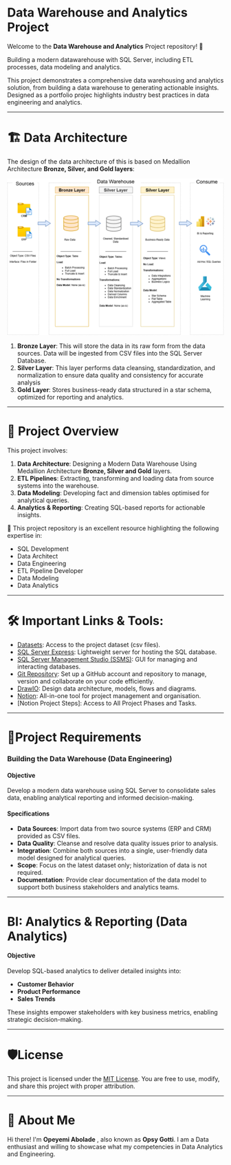 # **Data Warehouse and Analytics Project**
Welcome to the **Data Warehouse and Analytics** Project repository! 🚀


Building a modern datawarehouse with SQL Server, including ETL processes, data modeling and analytics.

This project demonstrates a comprehensive data warehousing and analytics solution, from building a data warehouse to generating actionable insights. Designed as a portfolio projec
highlights industry best practices in data engineering and analytics.

---

# 🏗️ Data Architecture
The design of the data architecture of this is based on Medallion Architecture **Bronze, Silver, and Gold layers**:

![Data Architecture](https://github.com/OpsyGotti/sql-data-warehouse-project/blob/main/docs/images/Data_Architecture.drawio.png)

1. **Bronze Layer**: This will store the data in its raw form from the data sources. Data will be ingested from CSV files into the SQL Server Database.
2. **Silver Layer**: This layer performs data cleansing, standardization, and normalization to ensure data quality and consistency for accurate analysis
3. **Gold Layer**: Stores business-ready data structured in a star schema, optimized for reporting and analytics.
---

# 📖 Project Overview
This project involves:
1. **Data Architecture**: Designing a Modern Data Warehouse Using Medallion Architecture **Bronze, Silver and Gold** layers.
2. **ETL Pipelines**: Extracting, transforming and loading data from source systems into the warehouse.
3. **Data Modeling**: Developing fact and dimension tables optimised for analytical queries.
4. **Analytics & Reporting**: Creating SQL-based reports for actionable insights.

🎯 This project repository is an excellent resource highlighting the following expertise in:
- SQL Development
- Data Architect
- Data Engineering
- ETL Pipeline Developer
- Data Modeling
- Data Analytics
---

# 🛠️ Important Links & Tools:


- [Datasets](https://github.com/OpsyGotti/sql-data-warehouse-project/tree/main/datasets): Access to the project dataset (csv files).
- [SQL Server Express](https://www.microsoft.com/en-us/sql-server/sql-server-downloads): Lightweight server for hosting the SQL database.
- [SQL Server Management Studio (SSMS)](https://learn.microsoft.com/en-us/ssms/download-sql-server-management-studio-ssms?view=sql-server-ver16): GUI for managing and interacting databases.
- [Git Repository](https://github.com): Set up a GitHub account and repository to manage, version and collaborate on your code efficiently.
- [DrawIO](https://www.draw.io): Design data architecture, models, flows and diagrams.
- [Notion](https://www.notion.so/): All-in-one tool for project management and organisation.
- [Notion Project Steps]: Access to All Project Phases and Tasks.

---

# 🚀Project Requirements

### Building the Data Warehouse (Data Engineering)

#### Objective
Develop a modern data warehouse using SQL Server to consolidate sales data, enabling analytical reporting and informed decision-making.

#### Specifications
- **Data Sources**: Import data from two source systems (ERP and CRM) provided as CSV files.
- **Data Quality**: Cleanse and resolve data quality issues prior to analysis.
- **Integration**: Combine both sources into a single, user-friendly data model designed for analytical queries.
- **Scope**: Focus on the latest dataset only; historization of data is not required.
- **Documentation**: Provide clear documentation of the data model to support both business stakeholders and analytics teams.
---
# BI: Analytics & Reporting (Data Analytics)

#### Objective
Develop SQL-based analytics to deliver detailed insights into:
- **Customer Behavior**
- **Product Performance**
- **Sales Trends**

These insights empower stakeholders with key business metrics, enabling strategic decision-making.

---

# 🛡️License

This project is licensed under the [MIT License](LICENSE). You are free to use, modify, and share this project with proper attribution.

---

# 🌟 About Me

Hi there! I'm **Opeyemi Abolade** , also known as **Opsy Gotti**. I am a Data enthusiast and willing to showcase what my competencies in Data Analytics and Engineering.
